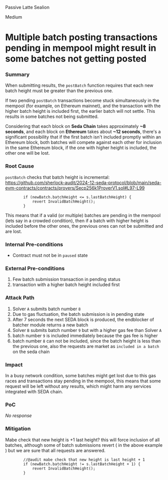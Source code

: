 Passive Latte Sealion

Medium

# Multiple batch posting transactions pending in mempool might result in some batches not getting posted

### Summary

When submitting results, the `postBatch` function requires that each new batch height must be greater than the previous one.

If two pending `postBatch` transactions become stuck simultaneously in the mempool (for example, on Ethereum mainnet), and the transaction with the higher batch height is included first, the earlier batch will not settle. This results in some batches not being submitted.

Considering that each block on **Seda Chain** takes approximately **~8 seconds**, and each block on **Ethereum** takes about **~12 seconds**, there's a significant possibility that if the first batch isn't included promptly within an Ethereum block, both batches will compete against each other for inclusion in the same Ethereum block, if the one with higher height is included, the other one will be lost.

### Root Cause

`postBatch` checks that batch height is incremental:
https://github.com/sherlock-audit/2024-12-seda-protocol/blob/main/seda-evm-contracts/contracts/provers/Secp256k1ProverV1.sol#L97-L99
```solidity
        if (newBatch.batchHeight <= s.lastBatchHeight) {
            revert InvalidBatchHeight();
        }
```
This means that if a valid (or multiple) batches are pending in the mempool (lets say in a crowded condition), then if a batch with higher height is included before the other ones, the previous ones can not be submitted and are lost.

### Internal Pre-conditions

- Contract must not be in `paused` state

### External Pre-conditions

1. Few batch submission transaction in pending status
2. transaction with a higher batch height included first

### Attack Path

1. Solver `A` submits batch number `8`
2. Due to gas fluctuation, the batch submission is in pending state
3. After 7 seconds the next SEDA block is produced, the endblocker of batcher module returns a new batch
4. Solver `B` submits batch number `9` but with a higher gas fee than Solver `A`
5. batch number `9` is included immediately because the gas fee is higher
6. batch number `8` can not be included, since the batch height is less than the previous one, also the requests are market as `included in a batch` on the seda chain

### Impact

In a busy network condition, some batches might get lost due to this gas races and transactions stay pending in the mempool, this means that some request will be left without any results, which might harm any services integrated with SEDA chain.

### PoC

_No response_

### Mitigation
Mabe check that new height is +1 last height? this will force inclusion of all batches, although some of batch submissions revert ( in the above example ) but we are sure that all requests are answered.
```solidity
        //@audit mabe check that new height is last height + 1
        if (newBatch.batchHeight != s.lastBatchHeight + 1) {
            revert InvalidBatchHeight();
        }
```